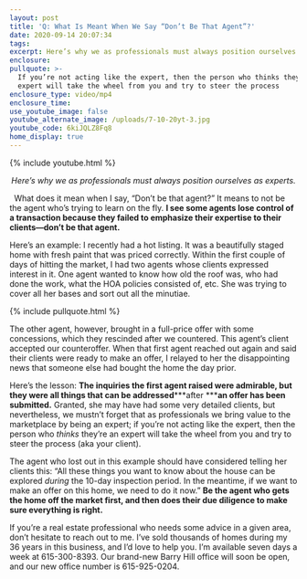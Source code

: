 ```yaml
---
layout: post
title: 'Q: What Is Meant When We Say “Don’t Be That Agent”?'
date: 2020-09-14 20:07:34
tags:
excerpt: Here’s why we as professionals must always position ourselves as experts.
enclosure:
pullquote: >-
  If you’re not acting like the expert, then the person who thinks they’re an
  expert will take the wheel from you and try to steer the process
enclosure_type: video/mp4
enclosure_time:
use_youtube_image: false
youtube_alternate_image: /uploads/7-10-20yt-3.jpg
youtube_code: 6kiJQLZ8Fq8
home_display: true
---
```


{% include youtube.html %}

<center><em>Here’s why we as professionals must always position ourselves as experts. </em></center>

&nbsp;
What does it mean when I say, “Don’t be that agent?” It means to not be the agent who’s trying to learn on the fly. **I see some agents lose control of a transaction because they failed to emphasize their expertise to their clients—don’t be that agent.&nbsp;**

Here’s an example: I recently had a hot listing. It was a beautifully staged home with fresh paint that was priced correctly. Within the first couple of days of hitting the market, I had two agents whose clients expressed interest in it. One agent wanted to know how old the roof was, who had done the work, what the HOA policies consisted of, etc. She was trying to cover all her bases and sort out all the minutiae.&nbsp;

{% include pullquote.html %}

The other agent, however, brought in a full-price offer with some concessions, which they rescinded after we countered. This agent’s client accepted our counteroffer. When that first agent reached out again and said their clients were ready to make an offer, I relayed to her the disappointing news that someone else had bought the home the day prior.&nbsp;

Here’s the lesson: **The inquiries the first agent raised were admirable, but they were all things that can be addressed*****after *****an offer has been submitted.** Granted, she may have had some very detailed clients, but nevertheless, we mustn’t forget that as professionals we bring value to the marketplace by being an expert; if you’re not acting like the expert, then the person who *thinks* they’re an expert will take the wheel from you and try to steer the process (aka your client).&nbsp;

The agent who lost out in this example should have considered telling her clients this: “All these things you want to know about the house can be explored *during* the 10-day inspection period. In the meantime, if we want to make an offer on this home, we need to do it now.” **Be the agent who gets the home off the market first, and then does their due diligence to make sure everything is right.&nbsp;**

If you’re a real estate professional who needs some advice in a given area, don’t hesitate to reach out to me. I’ve sold thousands of homes during my 36 years in this business, and I’d love to help you. I’m available seven days a week at 615-300-8393. Our brand-new Barry Hill office will soon be open, and our new office number is 615-925-0204.&nbsp;